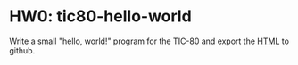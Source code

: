 # HW0: tic80-hello-world

Write a small "hello, world!" program for the TIC-80 and export the [HTML](https://twitter.com/i/status/1245387000477253633) to github.

